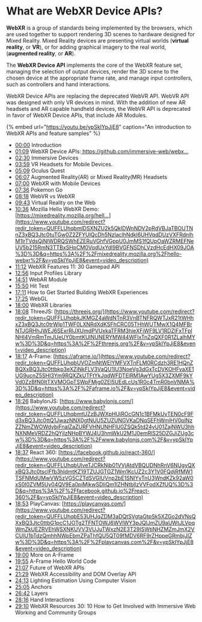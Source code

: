 # What are WebXR Device APIs?

 **WebXR** is a group of standards being implemented by the browsers, which are used together to support rendering 3D scenes to hardware designed for Mixed Reality. Mixed Reality devices are presenting virtual worlds \(**virtual reality**, or **VR**\), or for adding graphical imagery to the real world, \(**augmented reality**, or **AR**\). 

The **WebXR Device API** implements the core of the WebXR feature set, managing the selection of output devices, render the 3D scene to the chosen device at the appropriate frame rate, and manage input controllers, such as controllers and hand interactions.

WebXR Device APIs are replacing the deprecated WebVR API. WebVR API was designed with only VR devices in mind. With the addition of new AR headsets and AR capable handheld devices, the WebVR API is deprecated in favor of WebXR Device APIs, that include AR Modules. 

{% embed url="https://youtu.be/ypSkIYpJjE8" caption="An introduction to WebXR APIs and feature samples" %}

* [00:00](https://www.youtube.com/watch?v=ypSkIYpJjE8&t=0s) Introduction 
* [01:09](https://www.youtube.com/watch?v=ypSkIYpJjE8&t=69s) WebXR Device APIs:[ https://github.com/immersive-web/webx... ](https://github.com/immersive-web/webxr/blob/master/explainer.md)
* [02:30](https://www.youtube.com/watch?v=ypSkIYpJjE8&t=150s) Immersive Devices 
* [03:59](https://www.youtube.com/watch?v=ypSkIYpJjE8&t=239s) VR Headsets for Mobile Devices. 
* [05:09](https://www.youtube.com/watch?v=ypSkIYpJjE8&t=309s) Oculus Quest 
* [06:07](https://www.youtube.com/watch?v=ypSkIYpJjE8&t=367s) Augmented Reality\(AR\) or Mixed Reality\(MR\) Headsets 
* [07:00](https://www.youtube.com/watch?v=ypSkIYpJjE8&t=420s) WebXR with Mobile Devices 
* [07:36](https://www.youtube.com/watch?v=ypSkIYpJjE8&t=456s) Pokemon Go 
* [08:18](https://www.youtube.com/watch?v=ypSkIYpJjE8&t=498s) WebVR vs WebXR 
* [09:43](https://www.youtube.com/watch?v=ypSkIYpJjE8&t=583s) Virtual Reality on the Web 
* [10:36](https://www.youtube.com/watch?v=ypSkIYpJjE8&t=636s) Mozilla Hello WebXR Demo: [https://mixedreality.mozilla.org/hell...](https://www.youtube.com/redirect?redir_token=QUFFLUhqbmlDSXNZU2k5QklDWnNDV2pRdVBJaTBOUTNnZ3xBQ3Jtc0tuTGw0Z2ZFYUlQcDh5NzlaclhNdkl6UHVqdDUzVXFRdnlhM1lrTVdsQjNIWDRQSWhEZERuVGhfVGppU0JmMS1fQUpOaWZRMEFNeUV5b215RmN3TTBxSHpCM0VqdUxYdl9BVGFNSDhLVzdHcEdHX09JOA%3D%3D&q=https%3A%2F%2Fmixedreality.mozilla.org%2Fhello-webxr%2F&v=ypSkIYpJjE8&event=video_description) 
* [11:12](https://www.youtube.com/watch?v=ypSkIYpJjE8&t=672s) WebXR Features 11: 30 Gamepad API 
* [12:56](https://www.youtube.com/watch?v=ypSkIYpJjE8&t=776s) Input Profiles Library 
* [14:51](https://www.youtube.com/watch?v=ypSkIYpJjE8&t=891s) WebAR Module 
* [15:50](https://www.youtube.com/watch?v=ypSkIYpJjE8&t=950s) Hit Test 
* [17:11](https://www.youtube.com/watch?v=ypSkIYpJjE8&t=1031s) How to Get Started Building WebXR Experiences 
* [17:25](https://www.youtube.com/watch?v=ypSkIYpJjE8&t=1045s) WebGL 
* [18:00](https://www.youtube.com/watch?v=ypSkIYpJjE8&t=1080s) WebXR Libraries 
* [18:08](https://www.youtube.com/watch?v=ypSkIYpJjE8&t=1088s) ThreeJS: [https://threejs.org/](https://www.youtube.com/redirect?redir_token=QUFFLUhqbkJKMGZ4aWdNTnR3VnBTNFRQWTJxR21tWHhxZ3xBQ3Jtc0trWlp1TWF0LXNRdXdKSFhCRC05THhWUTMwX1Q4MFBrNTJGRHhJWEJ6SExrRlJXUmdPVUxkaTFRM3hieXFiWF9LV1RDZlFxTFplNHI4VmRmTmJUeUY0bmtKUlNUNERYMW44WFIxTnZqQXF0R1ZLalhMYw%3D%3D&q=https%3A%2F%2Fthreejs.org%2F&v=ypSkIYpJjE8&event=video_description) 
* [18:17](https://www.youtube.com/watch?v=ypSkIYpJjE8&t=1097s) A-Frame: [https://aframe.io/](https://www.youtube.com/redirect?redir_token=QUFFLUhqbUVOZmNtWElYMFVXTnFLM0RCdzh3RE1HQnZBQXxBQ3Jtc0ttbkp3eXZiNkFLV3VaQU1lU3NoeVg3dGxTcDVKOHFvaXE1UG9ucnZ5SHI3Ym9RQXZkUTFtYkJqdWFDTElRM1AwYUg5X3ZXMF9kYVd0ZzBfN0ItTXVMOGpTSWpFMjg0ZEl5UEdLcUs1R0c4TmR0bnVNMA%3D%3D&q=https%3A%2F%2Faframe.io%2F&v=ypSkIYpJjE8&event=video_description) 
* [18:26](https://www.youtube.com/watch?v=ypSkIYpJjE8&t=1106s) BabylonJS: [https://www.babylonjs.com/](https://www.youtube.com/redirect?redir_token=QUFFLUhqbmtUZzBJWXpHUjROcGN1c1BFMkUyTEN0cF9Fd3xBQ3Jtc0ttQ1JwazNNX0gtNUU5ZUZUNGVKaDNqSEFhWmlHV0plNzZZNmZWOWdybjFnalZaZURFVHNUNHFlU0ZSQk5td24yU01ZajNWU3hhNXNMeVRDZ2hQYjlzNHpBYWJ4U3hmWkU2M1J0emRlS25DZGJiZUg3cw%3D%3D&q=https%3A%2F%2Fwww.babylonjs.com%2F&v=ypSkIYpJjE8&event=video_description) 
* [18:37](https://www.youtube.com/watch?v=ypSkIYpJjE8&t=1117s) React 360: [https://facebook.github.io/react-360/](https://www.youtube.com/redirect?redir_token=QUFFLUhqbUlveTJCRkNjb01VVjAtdVBQUDNhRnV6NUgyQXxBQ3Jtc0tsclFfb3hldmtKZ19TZUJGTGZ1Wm1KcUZ2c3Y1V0FQdjRfMW1TSFNMdUMwVW5zVG5CZTdSVGlUVnp2bE1SNlYyTnU3WndKZk92aW0xS0I0ZVM5Uy04QV9Ea0piMjkwSDliQm1lZHNtbllzVVFodXZfUQ%3D%3D&q=https%3A%2F%2Ffacebook.github.io%2Freact-360%2F&v=ypSkIYpJjE8&event=video_description) 
* [18:53](https://www.youtube.com/watch?v=ypSkIYpJjE8&t=1133s) PlayCanvas: [https://playcanvas.com/](https://www.youtube.com/redirect?redir_token=QUFFLUhqbE53UHJqZDM3aDQtSVgtaGtpSk5XZGo2dVNsQXxBQ3Jtc0ttbG1pcC1JOTg2TFNTOWJ6WVlWY3pJQlJmZU9aUWtJLVpqWmZkUEZRVEhWSXNKUVV3VUJuTWxzN2E3T29ISWtiNHZMZmJmX2VCUlU1bTdzQmhhNWpEbmZPaThfQU5QT09fMDV6RF9rZHppeGRmbjJlZw%3D%3D&q=https%3A%2F%2Fplaycanvas.com%2F&v=ypSkIYpJjE8&event=video_description) 
* [19:00](https://www.youtube.com/watch?v=ypSkIYpJjE8&t=1140s) More on A-Frame 
* [19:55](https://www.youtube.com/watch?v=ypSkIYpJjE8&t=1195s) A-Frame Hello World Code 
* [21:07](https://www.youtube.com/watch?v=ypSkIYpJjE8&t=1267s) Future of WebXR APIs 
* [21:29](https://www.youtube.com/watch?v=ypSkIYpJjE8&t=1289s) WebXR Accessibility and DOM Overlay API 
* [24:13](https://www.youtube.com/watch?v=ypSkIYpJjE8&t=1453s) Lighting Estimation Using Computer Vision 
* [25:05](https://www.youtube.com/watch?v=ypSkIYpJjE8&t=1505s) Anchors 
* [26:42](https://www.youtube.com/watch?v=ypSkIYpJjE8&t=1602s) Layers 
* [28:16](https://www.youtube.com/watch?v=ypSkIYpJjE8&t=1696s) Hand Interactions 
* [29:10](https://www.youtube.com/watch?v=ypSkIYpJjE8&t=1750s) WebXR Resources 30: 10 How to Get Involved with Immersive Web Working and Community Groups

